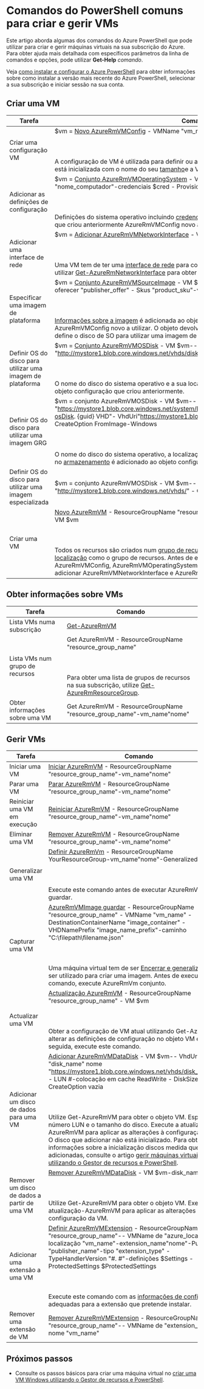 <properties 
   pageTitle="Comandos do PowerShell comuns para VMs | Microsoft Azure"
   description="Comandos do PowerShell comuns para começar a criar e gerir o seu VMs no Azure no Windows"
   services="virtual-machines-windows"
   documentationCenter=""
   authors="davidmu1" 
   manager="timlt" 
   editor="tysonn" 
   tags="azure-resource-manager"/>
   
<tags
   ms.service="virtual-machines-windows"
   ms.devlang="na"
   ms.topic="article"
   ms.tgt_pltfrm="vm-windows"
   ms.workload="infrastructure-services"
   ms.date="09/27/2016"
   ms.author="davidmu" />

# <a name="common-powershell-commands-for-creating-and-managing-vms"></a>Comandos do PowerShell comuns para criar e gerir VMs

Este artigo aborda algumas dos comandos do Azure PowerShell que pode utilizar para criar e gerir máquinas virtuais na sua subscrição do Azure.  Para obter ajuda mais detalhada com específicos parâmetros da linha de comandos e opções, pode utilizar **Get-Help** *comando*.

Veja [como instalar e configurar o Azure PowerShell](../powershell-install-configure.md) para obter informações sobre como instalar a versão mais recente do Azure PowerShell, selecionar a sua subscrição e iniciar sessão na sua conta.

## <a name="create-a-vm"></a>Criar uma VM

Tarefa | Comando
-------------- | -------------------------
Criar uma configuração VM | $vm = [Novo AzureRmVMConfig](https://msdn.microsoft.com/library/mt603727.aspx) - VMName "vm_name" - VMSize "vm_size"<BR></BR><BR></BR>A configuração de VM é utilizada para definir ou atualizar as definições para a VM. A configuração está inicializada com o nome do seu [tamanho](virtual-machines-windows-sizes.md)e a VM.
Adicionar as definições de configuração | $vm = [Conjunto AzureRmVMOperatingSystem](https://msdn.microsoft.com/library/mt603843.aspx) - VM $vm-Windows - nome do computador "nome_computador"-credenciais $cred - ProvisionVMAgent - EnableAutoUpdate<BR></BR><BR></BR>Definições do sistema operativo incluindo [credenciais](https://technet.microsoft.com/library/hh849815.aspx) são adicionadas ao objeto configuração que criou anteriormente AzureRmVMConfig novo a utilizar.
Adicionar uma interface de rede | $vm = [Adicionar AzureRmVMNetworkInterface](https://msdn.microsoft.com/library/mt619351.aspx) - VM $vm-Id $NIC ID<BR></BR><BR></BR>Uma VM tem de ter uma [interface de rede](virtual-machines-windows-ps-create.md) para comunicar numa rede virtual. Também pode utilizar [Get-AzureRmNetworkInterface](https://msdn.microsoft.com/library/mt619434.aspx) para obter um objeto de interface de rede existente.
Especificar uma imagem de plataforma | $vm = [Conjunto AzureRmVMSourceImage](https://msdn.microsoft.com/library/mt619344.aspx) - VM $vm - PublisherName "publisher_name"-oferecer "publisher_offer" - Skus "product_sku"-versão "mais recente"<BR></BR><BR></BR>[Informações sobre a imagem](virtual-machines-windows-cli-ps-findimage.md) é adicionada ao objeto configuração que criou anteriormente AzureRmVMConfig novo a utilizar. O objeto devolvido por este comando só é utilizado quando define o disco de SO para utilizar uma imagem de plataforma.
Definir OS do disco para utilizar uma imagem de plataforma | $vm = [Conjunto AzureRmVMOSDisk](https://msdn.microsoft.com/library/mt603746.aspx) - VM $vm-- VhdUri de "disk_name" nome "http://mystore1.blob.core.windows.net/vhds/disk_name.vhd" - CreateOption FromImage<BR></BR><BR></BR>O nome do disco do sistema operativo e a sua localização no [armazenamento](../storage/storage-powershell-guide-full.md) é adicionado ao objeto configuração que criou anteriormente.
Definir OS do disco para utilizar uma imagem GRG | $vm = conjunto AzureRmVMOSDisk - VM $vm-- SourceImageUri de "disk_name" nome "https://mystore1.blob.core.windows.net/system/Microsoft.Compute/Images/myimages/myprefix-osDisk. {guid} VHD"- VhdUri"https://mystore1.blob.core.windows.net/vhds/disk_name.vhd"- CreateOption FromImage-Windows<BR></BR><BR></BR>O nome do disco do sistema operativo, a localização da imagem original e a localização do disco no [armazenamento](../storage/storage-powershell-guide-full.md) é adicionado ao objeto configuração.
Definir OS do disco para utilizar uma imagem especializada | $vm = conjunto AzureRmVMOSDisk - VM $vm-- VhdUri de "name_of_disk" nome "http://mystore1.blob.core.windows.net/vhds/" - CreateOption anexar - Windows
Criar uma VM | [Novo AzureRmVM]() - ResourceGroupName "resource_group_name"-localização "location_name" - VM $vm<BR></BR><BR></BR>Todos os recursos são criados num [grupo de recursos](../powershell-azure-resource-manager.md). A VM tem de ser criada na mesma [localização](https://msdn.microsoft.com/library/azure/dn495177.aspx) como o grupo de recursos. Antes de executar este comando, execute novo AzureRmVMConfig, AzureRmVMOperatingSystem conjunto, AzureRmVMSourceImage conjunto, adicionar AzureRmVMNetworkInterface e AzureRmVMOSDisk conjunto.

## <a name="get-information-about-vms"></a>Obter informações sobre VMs

Tarefa | Comando
-------------- | -------------------------
Lista VMs numa subscrição| [Get-AzureRmVM](https://msdn.microsoft.com/library/mt603718.aspx)
Lista VMs num grupo de recursos | Get AzureRmVM - ResourceGroupName "resource_group_name"<BR></BR><BR></BR>Para obter uma lista de grupos de recursos na sua subscrição, utilize [Get-AzureRmResourceGroup](https://msdn.microsoft.com/library/mt679016.aspx).
Obter informações sobre uma VM | Get AzureRmVM - ResourceGroupName "resource_group_name"-vm_name"nome"

## <a name="manage-vms"></a>Gerir VMs

Tarefa | Comando
-------------- | -------------------------
Iniciar uma VM | [Iniciar AzureRmVM](https://msdn.microsoft.com/library/mt603453.aspx) - ResourceGroupName "resource_group_name"-vm_name"nome"
Parar uma VM | [Parar AzureRmVM](https://msdn.microsoft.com/library/mt603483.aspx) - ResourceGroupName "resource_group_name"-vm_name"nome"
Reiniciar uma VM em execução | [Reiniciar AzureRmVM](https://msdn.microsoft.com/library/mt603775.aspx) - ResourceGroupName "resource_group_name"-vm_name"nome"
Eliminar uma VM | [Remover AzureRmVM](https://msdn.microsoft.com/library/mt603641.aspx) - ResourceGroupName "resource_group_name"-vm_name"nome"
Generalizar uma VM | [Definir AzureRmVm](https://msdn.microsoft.com/library/mt603688.aspx) - ResourceGroupName YourResourceGroup-vm_name"nome"-Generalized<BR></BR><BR></BR>Execute este comando antes de executar AzureRmVMImage guardar.
Capturar uma VM | [AzureRmVMImage guardar](https://msdn.microsoft.com/library/mt619423.aspx) - ResourceGroupName "resource_group_name" - VMName "vm_name" - DestinationContainerName "image_container" - VHDNamePrefix "image_name_prefix"-caminho "C:\filepath\filename.json"<BR></BR><BR></BR>Uma máquina virtual tem de ser [Encerrar e generalized](virtual-machines-windows-generalize-vhd.md) para ser utilizado para criar uma imagem. Antes de executar este comando, execute AzureRmVm conjunto.
Actualizar uma VM | [Actualização AzureRmVM](https://msdn.microsoft.com/library/mt603662.aspx) - ResourceGroupName "resource_group_name" - VM $vm<BR></BR><BR></BR>Obter a configuração de VM atual utilizando Get-AzureRmVM, alterar as definições de configuração no objeto VM e, em seguida, execute este comando.
Adicionar um disco de dados para uma VM | [Adicionar AzureRmVMDataDisk](https://msdn.microsoft.com/library/mt603673.aspx) - VM $vm-- VhdUri de "disk_name" nome "https://mystore1.blob.core.windows.net/vhds/disk_name.vhd" - LUN #-colocação em cache ReadWrite - DiskSizeinGB # - CreateOption vazia<BR></BR><BR></BR>Utilize Get-AzureRmVM para obter o objeto VM. Especifique o número LUN e o tamanho do disco. Execute a atualização-AzureRmVM para aplicar as alterações à configuração da VM. O disco que adicionar não está inicializado. Para obter informações sobre a inicialização discos medida que são adicionadas, consulte o artigo [gerir máquinas virtuais do Azure utilizando o Gestor de recursos e PowerShell](virtual-machines-windows-ps-manage.md).
Remover um disco de dados a partir de uma VM | [Remover AzureRmVMDataDisk](https://msdn.microsoft.com/library/mt603614.aspx) - VM $vm-disk_name"nome"<BR></BR><BR></BR>Utilize Get-AzureRmVM para obter o objeto VM. Execute a atualização-AzureRmVM para aplicar as alterações à configuração da VM.
Adicionar uma extensão a uma VM | [Definir AzureRmVMExtension](https://msdn.microsoft.com/library/mt603745.aspx) - ResourceGroupName "resource_group_name"-- VMName de "azure_location" localização "vm_name"-extension_name"nome"-Publisher "publisher_name"-tipo "extension_type" - TypeHandlerVersion "#. #"-definições $Settings - ProtectedSettings $ProtectedSettings<BR></BR><BR></BR>Execute este comando com as [informações de configuração](virtual-machines-windows-extensions-configuration-samples.md) adequadas para a extensão que pretende instalar.
Remover uma extensão de VM | [Remover AzureRmVMExtension](https://msdn.microsoft.com/library/mt603782.aspx) - ResourceGroupName "resource_group_name"-- VMName de "extension_name" nome "vm_name"

## <a name="next-steps"></a>Próximos passos

- Consulte os passos básicos para criar uma máquina virtual no [criar uma VM Windows utilizando o Gestor de recursos e PowerShell](virtual-machines-windows-ps-create.md).


